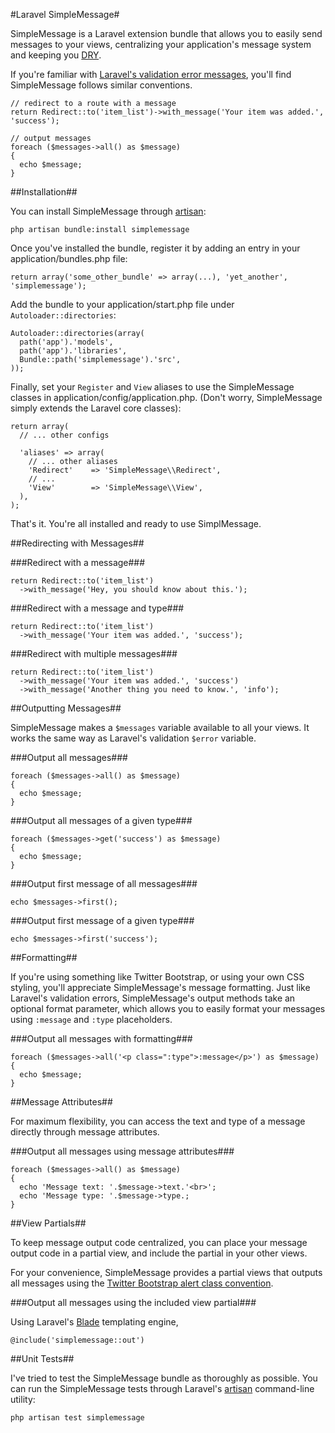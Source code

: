 #Laravel SimpleMessage#

SimpleMessage is a Laravel extension bundle that allows you to easily send messages to your views, centralizing your application's message system and keeping you [DRY][dry].

[dry]: http://en.wikipedia.org/wiki/Don't_repeat_yourself "Don't Repeat Yourself"

If you're familiar with [Laravel's validation error messages][validation], you'll find SimpleMessage follows similar conventions.

[validation]: http://laravel.com/docs/validation#retrieving-error-messages

    // redirect to a route with a message
    return Redirect::to('item_list')->with_message('Your item was added.', 'success');

    // output messages
    foreach ($messages->all() as $message)
    {
      echo $message;
    }

##Installation##

You can install SimpleMessage through [artisan][art-install]:

[art-install]: http://laravel.com/docs/bundles#installing-bundles

    php artisan bundle:install simplemessage

Once you've installed the bundle, register it by adding an entry in your application/bundles.php file:

    return array('some_other_bundle' => array(...), 'yet_another', 'simplemessage');

Add the bundle to your application/start.php file under `Autoloader::directories`:

    Autoloader::directories(array(
      path('app').'models',
      path('app').'libraries',
      Bundle::path('simplemessage').'src',
    ));

Finally, set your `Register` and `View` aliases to use the SimpleMessage classes in application/config/application.php. (Don't worry, SimpleMessage simply extends the Laravel core classes):

    return array(
      // ... other configs

      'aliases' => array(
        // ... other aliases
        'Redirect'    => 'SimpleMessage\\Redirect',
        // ...
        'View'        => 'SimpleMessage\\View',
      ),
    );

That's it. You're all installed and ready to use SimplMessage.

##Redirecting with Messages##

###Redirect with a message###

    return Redirect::to('item_list')
      ->with_message('Hey, you should know about this.');

###Redirect with a message and type###

    return Redirect::to('item_list')
      ->with_message('Your item was added.', 'success');

###Redirect with multiple messages###

    return Redirect::to('item_list')
      ->with_message('Your item was added.', 'success')
      ->with_message('Another thing you need to know.', 'info');

##Outputting Messages##

SimpleMessage makes a `$messages` variable available to all your views. It works the same way as Laravel's validation `$error` variable.

###Output all messages###

    foreach ($messages->all() as $message)
    {
      echo $message;
    }

###Output all messages of a given type###
  
    foreach ($messages->get('success') as $message)
    {
      echo $message;
    }
  
###Output first message of all messages###

    echo $messages->first();

###Output first message of a given type###

    echo $messages->first('success');

##Formatting##

If you're using something like Twitter Bootstrap, or using your own CSS styling, you'll appreciate SimpleMessage's message formatting. Just like Laravel's validation errors, SimpleMessage's output methods take an optional format parameter, which allows you to easily format your messages using `:message` and `:type` placeholders.

###Output all messages with formatting###

    foreach ($messages->all('<p class=":type">:message</p>') as $message)
    {
      echo $message;
    }

##Message Attributes##

For maximum flexibility, you can access the text and type of a message directly
through message attributes.

###Output all messages using message attributes###

    foreach ($messages->all() as $message)
    {
      echo 'Message text: '.$message->text.'<br>';
      echo 'Message type: '.$message->type.;
    }

##View Partials##

To keep message output code centralized, you can place your message output code in a partial view, and include the partial in your other views.

For your convenience, SimpleMessage provides a partial views that outputs
all messages using the [Twitter Bootstrap alert class convention][bootstrap].

[bootstrap]: http://twitter.github.com/bootstrap/components.html#alerts

###Output all messages using the included view partial###

Using Laravel's [Blade][blade] templating engine,

[blade]: http://laravel.com/docs/views/templating#blade-template-engine

    @include('simplemessage::out')

##Unit Tests##

I've tried to test the SimpleMessage bundle as thoroughly as possible. You can run the SimpleMessage tests through Laravel's [artisan][artisan] command-line utility:

[artisan]: http://laravel.com/docs/artisan/commands#unit-tests

    php artisan test simplemessage

